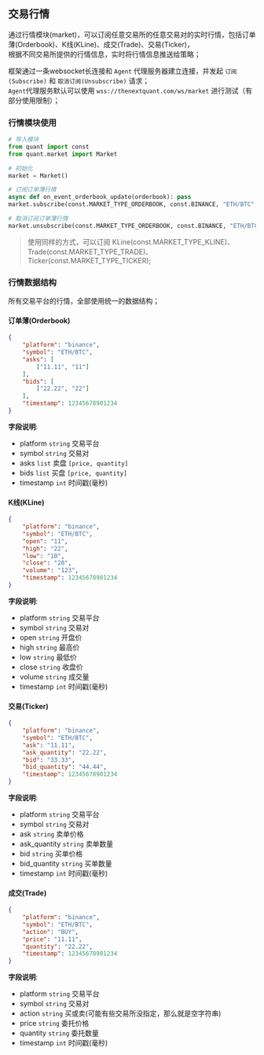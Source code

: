 ## 交易行情

通过行情模块(market)，可以订阅任意交易所的任意交易对的实时行情，包括订单薄(Orderbook)、K线(KLine)、成交(Trade)、交易(Ticker)，  
根据不同交易所提供的行情信息，实时将行情信息推送给策略；

框架通过一条websocket长连接和 `Agent` 代理服务器建立连接，并发起 `订阅(Subscribe)` 和 `取消订阅(Unsubscribe)` 请求；  
`Agent`代理服务默认可以使用 `wss://thenextquant.com/ws/market` 进行测试（有部分使用限制）；


### 行情模块使用

```python
# 导入模块
from quant import const
from quant.market import Market

# 初始化
market = Market()

# 订阅订单薄行情
async def on_event_orderbook_update(orderbook): pass
market.subscribe(const.MARKET_TYPE_ORDERBOOK, const.BINANCE, "ETH/BTC", on_event_orderbook_update)

# 取消订阅订单薄行情
market.unsubscribe(const.MARKET_TYPE_ORDERBOOK, const.BINANCE, "ETH/BTC")
```

> 使用同样的方式，可以订阅 KLine(const.MARKET_TYPE_KLINE)、Trade(const.MARKET_TYPE_TRADE)、Ticker(const.MARKET_TYPE_TICKER);


### 行情数据结构

所有交易平台的行情，全部使用统一的数据结构；

#### 订单薄(Orderbook)
```json
{
    "platform": "binance",
    "symbol": "ETH/BTC",
    "asks": [
        ["11.11", "11"]
    ],
    "bids": [
        ["22.22", "22"]
    ],
    "timestamp": 12345678901234
}
```

**字段说明**:
- platform `string` 交易平台
- symbol `string` 交易对
- asks `list` 卖盘 `[price, quantity]`
- bids `list` 买盘 `[price, quantity]`
- timestamp `int` 时间戳(毫秒)


#### K线(KLine)
```json
{
    "platform": "binance",
    "symbol": "ETH/BTC",
    "open": "11",
    "high": "22",
    "low": "10",
    "close": "20",
    "volume": "123",
    "timestamp": 12345678901234
}
```

**字段说明**:
- platform `string` 交易平台
- symbol `string` 交易对
- open `string` 开盘价
- high `string` 最高价
- low `string` 最低价
- close `string` 收盘价
- volume `string` 成交量
- timestamp `int` 时间戳(毫秒)


#### 交易(Ticker)
```json
{
    "platform": "binance",
    "symbol": "ETH/BTC",
    "ask": "11.11",
    "ask_quantity": "22.22",
    "bid": "33.33",
    "bid_quantity": "44.44",
    "timestamp": 12345678901234
}
```

**字段说明**:
- platform `string` 交易平台
- symbol `string` 交易对
- ask `string` 卖单价格
- ask_quantity `string` 卖单数量
- bid `string` 买单价格
- bid_quantity `string` 买单数量
- timestamp `int` 时间戳(毫秒)


#### 成交(Trade)
```json
{
    "platform": "binance",
    "symbol": "ETH/BTC",
    "action": "BUY",
    "price": "11.11",
    "quantity": "22.22",
    "timestamp": 12345678901234
}
```

**字段说明**:
- platform `string` 交易平台
- symbol `string` 交易对
- action `string` 买或卖(可能有些交易所没指定，那么就是空字符串)
- price `string` 委托价格
- quantity `string` 委托数量
- timestamp `int` 时间戳(毫秒)
